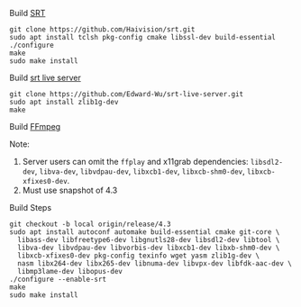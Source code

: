 
Build [SRT](https://github.com/Haivision/srt)

    git clone https://github.com/Haivision/srt.git
    sudo apt install tclsh pkg-config cmake libssl-dev build-essential
    ./configure
    make
    sudo make install

Build [srt live server](https://github.com/Edward-Wu/srt-live-server)

    git clone https://github.com/Edward-Wu/srt-live-server.git
    sudo apt install zlib1g-dev
    make

Build [FFmpeg](https://github.com/FFmpeg/FFmpeg)

Note:
1. Server users can omit the `ffplay` and x11grab dependencies: `libsdl2-dev`,
`libva-dev`, `libvdpau-dev`, `libxcb1-dev`, `libxcb-shm0-dev`, `libxcb-xfixes0-dev`.
2. Must use snapshot of 4.3

Build Steps

    git checkout -b local origin/release/4.3
    sudo apt install autoconf automake build-essential cmake git-core \
      libass-dev libfreetype6-dev libgnutls28-dev libsdl2-dev libtool \
      libva-dev libvdpau-dev libvorbis-dev libxcb1-dev libxb-shm0-dev \
      libxcb-xfixes0-dev pkg-config texinfo wget yasm zlib1g-dev \
      nasm libx264-dev libx265-dev libnuma-dev libvpx-dev libfdk-aac-dev \
      libmp3lame-dev libopus-dev
    ./configure --enable-srt
    make
    sudo make install
